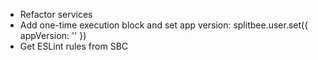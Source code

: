 - Refactor services
- Add one-time execution block and set app version: splitbee.user.set({ appVersion: '' })
- Get ESLint rules from SBC
